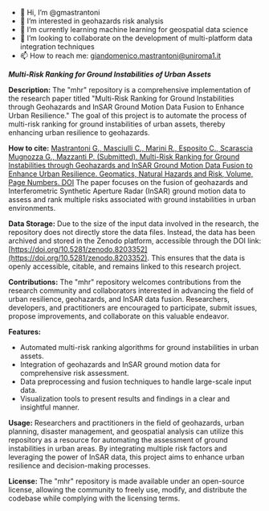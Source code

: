 - 👋 Hi, I’m @gmastrantoni
- 👀 I’m interested in geohazards risk analysis
- 🌱 I’m currently learning machine learning for geospatial data science
- 💞️ I’m looking to collaborate on the development of multi-platform data integration techniques
- 📫 How to reach me: giandomenico.mastrantoni@uniroma1.it

***Multi-Risk Ranking for Ground Instabilities of Urban Assets***

**Description:**
The "mhr" repository is a comprehensive implementation of the research paper titled "Multi-Risk Ranking for Ground Instabilities through Geohazards and InSAR Ground Motion Data Fusion to Enhance Urban Resilience." The goal of this project is to automate the process of multi-risk ranking for ground instabilities of urban assets, thereby enhancing urban resilience to geohazards.

**How to cite:**
[Mastrantoni G., Masciulli C., Marini R., Esposito C., Scarascia Mugnozza G., Mazzanti P. (Submitted). Multi-Risk Ranking for Ground Instabilities through Geohazards and InSAR Ground Motion Data Fusion to Enhance Urban Resilience. Geomatics, Natural Hazards and Risk, Volume, Page Numbers. DOI](https://doi.org/DOI)
The paper focuses on the fusion of geohazards and Interferometric Synthetic Aperture Radar (InSAR) ground motion data to assess and rank multiple risks associated with ground instabilities in urban environments.

**Data Storage:**
Due to the size of the input data involved in the research, the repository does not directly store the data files. Instead, the data has been archived and stored in the Zenodo platform, accessible through the DOI link: [https://doi.org/10.5281/zenodo.8203352](https://doi.org/10.5281/zenodo.8203352). This ensures that the data is openly accessible, citable, and remains linked to this research project.

**Contributions:**
The "mhr" repository welcomes contributions from the research community and collaborators interested in advancing the field of urban resilience, geohazards, and InSAR data fusion. Researchers, developers, and practitioners are encouraged to participate, submit issues, propose improvements, and collaborate on this valuable endeavor.

**Features:**
- Automated multi-risk ranking algorithms for ground instabilities in urban assets.
- Integration of geohazards and InSAR ground motion data for comprehensive risk assessment.
- Data preprocessing and fusion techniques to handle large-scale input data.
- Visualization tools to present results and findings in a clear and insightful manner.

**Usage:**
Researchers and practitioners in the field of geohazards, urban planning, disaster management, and geospatial analysis can utilize this repository as a resource for automating the assessment of ground instabilities in urban areas. By integrating multiple risk factors and leveraging the power of InSAR data, this project aims to enhance urban resilience and decision-making processes.

**License:**
The "mhr" repository is made available under an open-source license, allowing the community to freely use, modify, and distribute the codebase while complying with the licensing terms.

